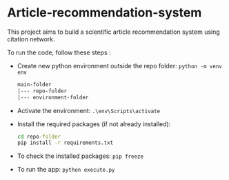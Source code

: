 # Article-recommendation-system

This project aims to build a scientific article recommendation system using citation network.

To run the code, follow these steps :

- Create new python environment outside the repo folder: ```python -m venv env```

  ```txt
  main-folder
  |--- repo-folder
  |--- environment-folder
  ```

- Activate the environment: ```.\env\Scripts\activate```
- Install the required packages (if not already installed):
  
  ```cmd
  cd repo-folder
  pip install -r requirements.txt
  ```

- To check the installed packages: ```pip freeze```
- To run the app: ```python execute.py```
